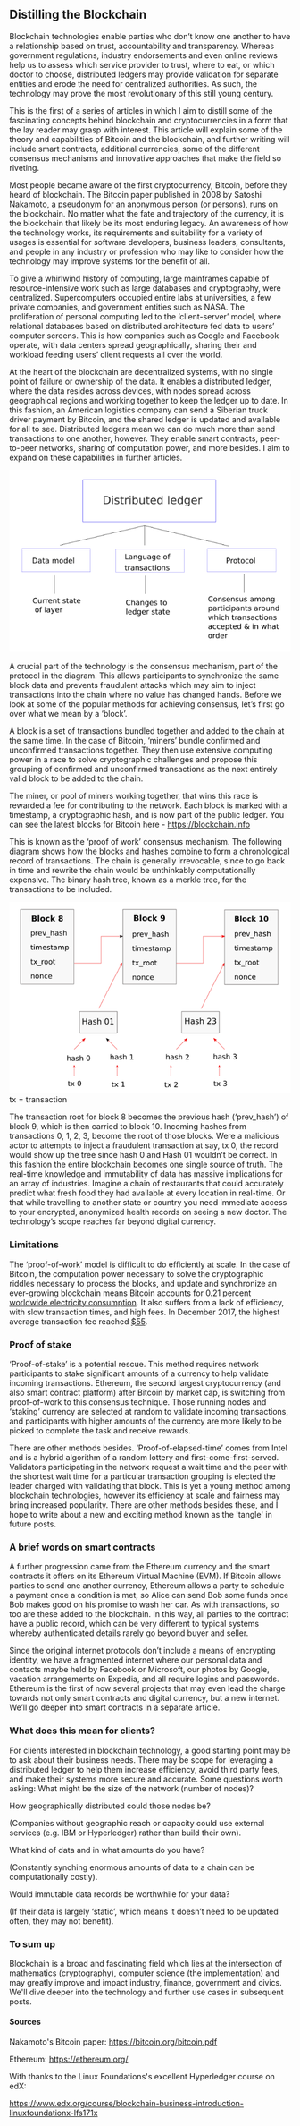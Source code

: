 
## Distilling the Blockchain

[//]: # (Image References)

[image1]: images/blockchain1.PNG "Distributed ledger"
[image2]: images/blockchain2.PNG "Merkle tree"

Blockchain technologies enable parties who don’t know one another to have a relationship based on trust, accountability and transparency. Whereas government regulations, industry endorsements and even online reviews help us to assess which service provider to trust, where to eat, or which doctor to choose, distributed ledgers may provide validation for separate entities and erode the need for centralized authorities. As such, the technology may prove the most revolutionary of this still young century. 

This is the first of a series of articles in which I aim to distill some of the fascinating concepts behind blockchain and cryptocurrencies in a form that the lay reader may grasp with interest. This article will explain some of the theory and capabilities of Bitcoin and the blockchain, and further writing will include smart contracts, additional currencies, some of the different consensus mechanisms and innovative approaches that make the field so riveting.

Most people became aware of the first cryptocurrency, Bitcoin, before they heard of blockchain. The Bitcoin paper published in 2008 by Satoshi Nakamoto, a pseudonym for an anonymous person (or persons), runs on the blockchain. No matter what the fate and trajectory of the currency, it is the blockchain that likely be its most enduring legacy. An awareness of how the technology works, its requirements and suitability for a variety of usages is essential for software developers, business leaders, consultants, and people in any industry or profession who may like to consider how the technology may improve systems for the benefit of all.

To give a whirlwind history of computing, large mainframes capable of resource-intensive work such as large databases and cryptography, were centralized. Supercomputers occupied entire labs at universities, a few private companies, and government entities such as NASA. The proliferation of personal computing led to the ‘client-server’ model, where relational databases based on distributed architecture fed data to users’ computer screens. This is how companies such as Google and Facebook operate, with data centers spread geographically, sharing their and workload feeding users’ client requests all over the world.

At the heart of the blockchain are decentralized systems, with no single point of failure or ownership of the data. It 
enables a distributed ledger, where the data resides across devices, with nodes spread across geographical regions and working together to keep the ledger up to date. In this fashion, an American logistics company can send a Siberian truck driver payment by Bitcoin, and the shared ledger is updated and available for all to see. 
Distributed ledgers mean we can do much more than send transactions to one another, however. They enable smart contracts, peer-to-peer networks, sharing of computation power, and more besides. I aim to expand on these capabilities in further articles.





![alt text][image1]

A crucial part of the technology is the consensus mechanism, part of the protocol in the diagram. This allows participants to synchronize the same block data and prevents fraudulent attacks which may aim to inject transactions into the chain where no value has changed hands. Before we look at some of the popular methods for achieving consensus, let’s first go over what we mean by a ‘block’.

A block is a set of transactions bundled together and added to the chain at the same time. In the case of Bitcoin, ‘miners’ bundle confirmed and unconfirmed transactions together. They then use extensive computing power in a race to solve cryptographic challenges and propose this grouping of confirmed and unconfirmed transactions as the next entirely valid block to be added to the chain. 

The miner, or pool of miners working together, that wins this race is rewarded a fee for contributing to the network. Each block is marked with a timestamp, a cryptographic hash, and is now part of the public ledger. You can see the latest blocks for Bitcoin here - https://blockchain.info 

This is known as the ‘proof of work’ consensus mechanism. The following diagram shows how the blocks and hashes combine to form a chronological record of transactions. The chain is generally irrevocable, since to go back in time and rewrite the chain would be unthinkably computationally expensive. The binary hash tree, known as a merkle tree, for the transactions to be included.


![alt text][image2]
tx = transaction


The transaction root for block 8 becomes the previous hash (‘prev_hash’) of block 9, which is then carried to block 10. Incoming hashes from transactions 0, 1, 2, 3, become the root of those blocks. Were a malicious actor to attempts to inject a fraudulent transaction at say, tx 0, the record would show up the tree since hash 0 and Hash 01 wouldn’t be correct. 
In this fashion the entire blockchain becomes one single source of truth.  The real-time knowledge and immutability of data has massive implications for an array of industries. Imagine a chain of restaurants that could accurately predict what fresh food they had available at every location in real-time. Or that while travelling to another state or country you need immediate access to your encrypted, anonymized health records on seeing a new doctor. The technology’s scope reaches far beyond digital currency. 


### Limitations



The ‘proof-of-work’ model is difficult to do efficiently at scale. In the case of Bitcoin, the computation power necessary to solve the cryptographic riddles necessary to process the blocks, and update and synchronize an ever-growing blockchain means Bitcoin accounts for 0.21 percent [worldwide electricity consumption](https://digiconomist.net/bitcoin-energy-consumption).
It also suffers from a lack of efficiency, with slow transaction times, and high fees. In December 2017, the highest average transaction fee reached [$55](https://bitinfocharts.com/comparison/bitcoin-transactionfees.html#3m).


### Proof of stake


‘Proof-of-stake’ is a potential rescue. This method requires network participants to stake significant amounts of a currency to help validate incoming transactions. Ethereum, the second largest cryptocurrency (and also smart contract platform) after Bitcoin by market cap, is switching from proof-of-work to this consensus technique. Those running nodes and ‘staking’ currency are selected at random to validate incoming transactions, and participants with higher amounts of the currency are more likely to be picked to complete the task and receive rewards. 

There are other methods besides. ‘Proof-of-elapsed-time’ comes from Intel and is a hybrid algorithm of a random lottery and first-come-first-served. Validators participating in the network request a wait time and the peer with the shortest wait time for a particular transaction grouping is elected the leader charged with validating that block. This is yet a young method among blockchain technologies, however its efficiency at scale and fairness may bring increased popularity.
There are other methods besides these, and I hope to write about a new and exciting method known as the 'tangle' in future posts. 


### A brief words on smart contracts


A further progression came from the Ethereum currency and the smart contracts it offers on its Ethereum Virtual Machine (EVM). If Bitcoin allows parties to send one another currency, Ethereum allows a party to schedule a payment once a condition is met, so Alice can send Bob some funds once Bob makes good on his promise to wash her car. As with transactions, so too are these added to the blockchain. In this way, all parties to the contract have a public record, which can be very different to typical systems whereby authenticated details rarely go beyond buyer and seller.

Since the original internet protocols don’t include a means of encrypting identity, we have a fragmented internet where our personal data and contacts maybe held by Facebook or Microsoft, our photos by Google, vacation arrangements on Expedia, and all require logins and passwords. Ethereum is the first of now several projects that may even lead the charge towards not only smart contracts and digital currency, but a new internet. We’ll go deeper into smart contracts in a separate article. 


### What does this mean for clients?


For clients interested in blockchain technology, a good starting point may be to ask about their business needs. There may be scope for leveraging a distributed ledger to help them increase efficiency, avoid third party fees, and make their systems more secure and accurate. Some questions worth asking:
What might be the size of the network (number of nodes)?

How geographically distributed could those nodes be?

(Companies without geographic reach or capacity could use external services (e.g. IBM or Hyperledger) rather than build their own).

What kind of data and in what amounts do you have? 

(Constantly synching enormous amounts of data to a chain can be computationally costly).

Would immutable data records be worthwhile for your data?

(If their data is largely ‘static’, which means it doesn’t need to be updated often, they may not benefit). 


### To sum up

Blockchain is a broad and fascinating field which lies at the intersection of mathematics (cryptography), computer science (the implementation) and may greatly improve and impact industry, finance, government and civics. We'll dive deeper into the technology and further use cases in subsequent posts.

#### Sources
Nakamoto's Bitcoin paper: <https://bitcoin.org/bitcoin.pdf>

Ethereum: <https://ethereum.org/>

With thanks to the Linux Foundations's excellent Hyperledger course on edX:

<https://www.edx.org/course/blockchain-business-introduction-linuxfoundationx-lfs171x>

